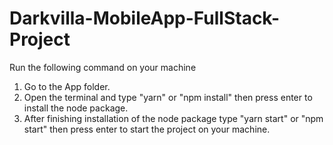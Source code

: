 # Darkvilla-MobileApp-FullStack-Project
 Run the following command on your machine
 1. Go to the App folder.
 2. Open the terminal and type "yarn" or "npm install" then press enter to install the node package.
 3. After finishing installation of the node package type "yarn start" or "npm start" then press enter to start the project on your machine.
